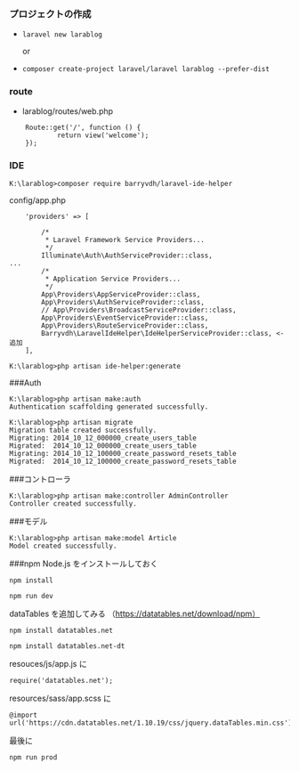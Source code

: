 ### プロジェクトの作成
 * ``` laravel new larablog ```
 
     or
 * ``` composer create-project laravel/laravel larablog --prefer-dist ```
 
### route
 * larablog/routes/web.php
``` 
    Route::get('/', function () {
            return view('welcome');
    });
``` 
### IDE

```
K:\larablog>composer require barryvdh/laravel-ide-helper
```

config/app.php
```
    'providers' => [

        /*
         * Laravel Framework Service Providers...
         */
        Illuminate\Auth\AuthServiceProvider::class,
...
        /*
         * Application Service Providers...
         */
        App\Providers\AppServiceProvider::class,
        App\Providers\AuthServiceProvider::class,
        // App\Providers\BroadcastServiceProvider::class,
        App\Providers\EventServiceProvider::class,
        App\Providers\RouteServiceProvider::class,
        Barryvdh\LaravelIdeHelper\IdeHelperServiceProvider::class, <- 追加
    ],
```

```
K:\larablog>php artisan ide-helper:generate

```
###Auth
```
K:\larablog>php artisan make:auth
Authentication scaffolding generated successfully.
```
```
K:\larablog>php artisan migrate
Migration table created successfully.
Migrating: 2014_10_12_000000_create_users_table
Migrated:  2014_10_12_000000_create_users_table
Migrating: 2014_10_12_100000_create_password_resets_table
Migrated:  2014_10_12_100000_create_password_resets_table
```

###コントローラ
```
K:\larablog>php artisan make:controller AdminController
Controller created successfully.
```

###モデル
```
K:\larablog>php artisan make:model Article
Model created successfully.
```

###npm
Node.js をインストールしておく

``` npm install ```

``` npm run dev ```

dataTables を追加してみる （https://datatables.net/download/npm）

``` npm install datatables.net ```

``` npm install datatables.net-dt ```

resouces/js/app.js に
``` 
require('datatables.net');
``` 

resources/sass/app.scss に
```
@import url('https://cdn.datatables.net/1.10.19/css/jquery.dataTables.min.css');
```

最後に

``` npm run prod ```
